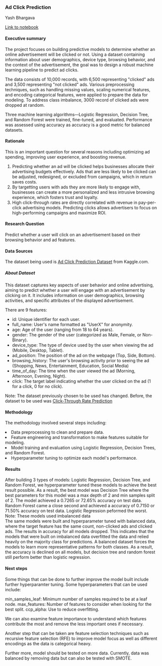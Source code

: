 ### Ad Click Prediction

<p>Yash Bhargava</p>
<a href="https://github.com/yash-b18/ML-AI-Capstone/blob/main/ad-click.ipynb">Link to notebook</a>

#### Executive summary

<p>The project focuses on building predictive models to determine whether an online advertisement will be clicked or not. Using a dataset containing information about user demographics, device type, browsing behavior, and the context of the advertisement, the goal was to design a robust machine learning pipeline to predict ad clicks.

The data consists of 10,000 records, with 6,500 representing "clicked" ads and 3,500 representing "not clicked" ads. Various preprocessing techniques, such as handling missing values, scaling numerical features, and encoding categorical features, were applied to prepare the data for modeling. To address class imbalance, 3000 record of clicked ads were dropped at random.

Three machine learning algorithms—Logistic Regression, Decision Tree, and Random Forest were trained, fine-tuned, and evaluated. Performance was assessed using accuracy as accuracy is a good metric for balanced datasets.</p>

#### Rationale

<p>This is an important question for several reasons including optimizing ad spending, improving user experience, and boosting revenue. </p>

<ol>
<li>Predicting whether an ad will be clicked helps businesses allocate their advertising budgets effectively. Ads that are less likely to be clicked can be adjusted, redesigned, or excluded from campaigns, which in return saves costs. </li>
<li>By targetting users with ads they are more likely to engage with, businesses can create a more personalized and less intrusive browsing experience, which fosters trust and loyalty.</li>
<li>High click-through rates are directly correlated with revenue in pay-per-click advertising models. Predicting clicks allows advertisers to focus on high-performing campaigns and maximize ROI.</li>
</ol>

#### Research Question

<p>Predict whether a user will click on an advertisement based on their browsing behavior and ad features.</p>

#### Data Sources

<p>The dataset being used is <a href="https://www.kaggle.com/datasets/marius2303/ad-click-prediction-dataset?resource=download">Ad Click Prediction Dataset</a> from Kaggle.com.</p>

##### About Dataset

<p>This dataset captures key aspects of user behavior and online advertising, aiming to predict whether a user will engage with an advertisement by clicking on it. It includes information on user demographics, browsing activities, and specific attributes of the displayed advertisement.</p>
<p>There are 9 features:
    <ul>
        <li>id: Unique identifier for each user.</li>
        <li>full_name: User's name formatted as "UserX" for anonymity.</li>
        <li>age: Age of the user (ranging from 18 to 64 years).</li>
        <li>gender: The gender of the user (categorized as Male, Female, or Non-Binary).</li>
        <li>device_type: The type of device used by the user when viewing the ad (Mobile, Desktop, Tablet).</li>
        <li>ad_position: The position of the ad on the webpage (Top, Side, Bottom).</li>
        <li>browsing_history: The user's browsing activity prior to seeing the ad (Shopping, News, Entertainment, Education, Social Media)</li>
        <li>time_of_day: The time when the user viewed the ad (Morning, Afternoon, Evening, Night).</li>
        <li>click: The target label indicating whether the user clicked on the ad (1 for a click, 0 for no click).</li>
    </ul>
</p>

<p>Note: The dataset previously chosen to be used has changed. Before, the dataset to be used was <a href="https://www.kaggle.com/c/avazu-ctr-prediction/data">Click-Through Rate Prediction</a></p>

#### Methodology

<p>The methodology involved several steps including:
    <li>Data preprocessing to clean and prepare data.</li>
    <li>Feature engineering and transformation to make features suitable for modeling.</li>
    <li>Model training and evaluation using Logistic Regression, Decision Trees, and Random Forest.</li>
    <li>Hyperparameter tuning to optimize each model's performance.</li>
</p>

#### Results

<p>After building 3 types of models: Logistic Regression, Decision Tree, and Random Forest, we hyperparameter tuned these models to achieve the best result possible. As a result, the best model was Decision Tree where the best parameters for this model was a max depth of 2 and min samples split of 2. The model achieved a 0.7265 or 72.65% accuracy on test data.
<br>
Random Forest came a close second and achieved a accuracy of 0.7150 or 71.50% accuracy on test data. Logistic Regression peformed the worst.
<br>
Note: These models used imbalanced data
<br>
The same models were built and hyperparameter tuned with balanced data, where the target feature has the same count, non-clicked ads and clicked ads. The results in accuracy for all models dropped. This indicates that the models that were built on imbalanced data overfitted the data and relied heavily on the majority class for predictions. A balanced dataset forces the models to learn more representative patterns for both classes. As a result, the accuracy is declined on all models, but decision tree and random forest still perform better than logistic regression.</p>

#### Next steps

Some things that can be done to further improve the model built include further hyperparamter tuning. Some hyperparameters that can be used include:

min_samples_leaf: Minimum number of samples required to be at a leaf node. max_features: Number of features to consider when looking for the best split. ccp_alpha: Use to reduce overfitting.

We can also examine feature importance to understand which features contribute the most and remove the less important ones if necessary.

Another step that can be taken are feature selection techniques such as recursive feature selection (RFE) to improve model focus as well as different encodings as the data is categorical heavy.

Further more, model should be tested on more data. Currently, data was balanced by removing data but can also be tested with SMOTE.
